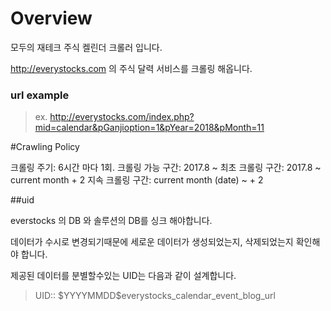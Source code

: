 
# Overview
모두의 재테크 주식 켈린더 크롤러 입니다.

http://everystocks.com 의 주식 달력 서비스를 크롤링 해옵니다.

### url example

> ex. http://everystocks.com/index.php?mid=calendar&pGanjioption=1&pYear=2018&pMonth=11



#Crawling Policy

크롤링 주기: 6시간 마다 1회.
크롤링 가능 구간: 2017.8 ~
최초 크롤링 구간: 2017.8 ~ current month + 2
지속 크롤링 구간: current month (date) ~ + 2



##uid

everstocks 의 DB 와 솔루션의 DB를 싱크 해야합니다.

데이터가 수시로 변경되기때문에 세로운 데이터가 생성되었는지, 삭제되었는지 확인해야 합니다.

제공된 데이터를 분별할수있는 UID는 다음과 같이 설계합니다.



> UID:: \$YYYYMMDD\$everystocks_calendar_event_blog_url